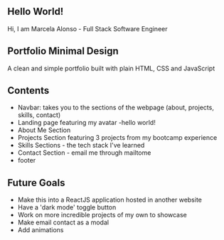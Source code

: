 ## Hello World!

Hi, I am Marcela Alonso - Full Stack Software Engineer

## Portfolio Minimal Design

A clean and simple portfolio built with plain HTML, CSS and JavaScript

## Contents

- Navbar: takes you to the sections of the webpage (about, projects, skills, contact)
- Landing page featuring my avatar -hello world!
- About Me Section
- Projects Section featuring 3 projects from my bootcamp experience
- Skills Sections - the tech stack I've learned
- Contact Section - email me through mailtome
- footer

## Future Goals

- Make this into a ReactJS application hosted in another website
- Have a 'dark mode' toggle button
- Work on more incredible projects of my own to showcase
- Make email contact as a modal
- Add animations
